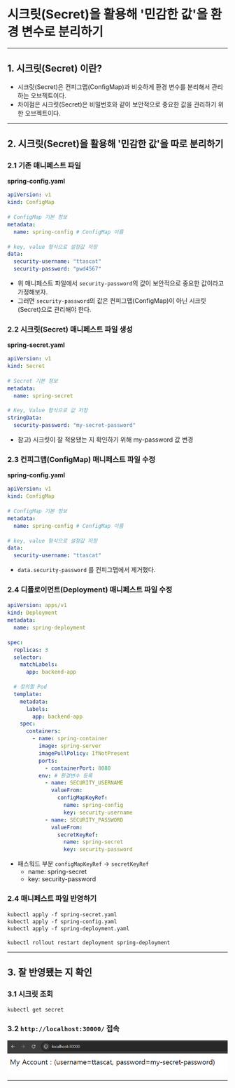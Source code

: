 # 시크릿(Secret)을 활용해 '민감한 값'을 환경 변수로 분리하기

---

## 1. 시크릿(Secret) 이란?
- 시크릿(Secret)은 컨피그맵(ConfigMap)과 비슷하게 환경 변수를 분리해서 관리하는 오브젝트이다. 
- 차이점은 시크릿(Secret)은 비밀번호와 같이 보안적으로 중요한 값을 관리하기 위한 오브젝트이다.

---

## 2. 시크릿(Secret)을 활용해 '민감한 값'을 따로 분리하기

### 2.1 기존 매니페스트 파일
**spring-config.yaml**
```yaml
apiVersion: v1
kind: ConfigMap

# ConfigMap 기본 정보
metadata:
  name: spring-config # ConfigMap 이름

# key, value 형식으로 설정값 저장
data:
  security-username: "ttascat"
  security-password: "pwd4567"
```
- 위 매니페스트 파일에서 `security-password`의 값이 보안적으로 중요한 값이라고 가정해보자. 
- 그러면 `security-password`의 값은 컨피그맵(ConfigMap)이 아닌 시크릿(Secret)으로 관리해야 한다.

### 2.2 시크릿(Secret) 매니페스트 파일 생성
**spring-secret.yaml**
```yaml
apiVersion: v1
kind: Secret

# Secret 기본 정보
metadata:
  name: spring-secret

# Key, Value 형식으로 값 저장
stringData:
  security-password: "my-secret-password"
```
- 참고) 시크릿이 잘 적용됐는 지 확인하기 위해 my-password 값 변경

### 2.3 컨피그맵(ConfigMap) 매니페스트 파일 수정
**spring-config.yaml**
```yaml
apiVersion: v1
kind: ConfigMap

# ConfigMap 기본 정보
metadata:
  name: spring-config # ConfigMap 이름

# key, value 형식으로 설정값 저장
data:
  security-username: "ttascat"
```
- `data.security-password` 를 컨피그맵에서 제거했다.

### 2.4 디플로이먼트(Deployment) 매니페스트 파일 수정
```yaml
apiVersion: apps/v1
kind: Deployment
metadata:
  name: spring-deployment

spec:
  replicas: 3
  selector:
    matchLabels:
      app: backend-app

  # 정의할 Pod
  template:
    metadata:
      labels:
        app: backend-app
    spec:
      containers:
        - name: spring-container
          image: spring-server
          imagePullPolicy: IfNotPresent
          ports:
            - containerPort: 8080
          env: # 환경변수 등록
            - name: SECURITY_USERNAME
              valueFrom:
                configMapKeyRef:
                  name: spring-config
                  key: security-username
            - name: SECURITY_PASSWORD
              valueFrom:
                secretKeyRef:
                  name: spring-secret
                  key: security-password
```
- 패스워드 부분 `configMapKeyRef` -> `secretKeyRef`
  - name: spring-secret
  - key: security-password

### 2.4 매니페스트 파일 반영하기
```shell
kubectl apply -f spring-secret.yaml
kubectl apply -f spring-config.yaml
kubectl apply -f spring-deployment.yaml

kubectl rollout restart deployment spring-deployment 
```

---

## 3. 잘 반영됐는 지 확인

### 3.1 시크릿 조회
```shell
kubectl get secret
```

### 3.2 `http://localhost:30000/` 접속
![secret-1](./imgs/secret-1.png)


---
